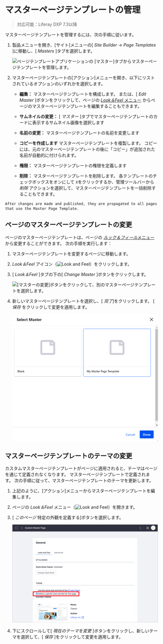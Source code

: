 # マスターページテンプレートの管理

> 対応可能：Liferay DXP 7.3以降

マスターページテンプレートを管理するには、次の手順に従います。

1.  製品メニューを開き、[サイト]メニューの[ *Site Builder* → *Page Templates* ]に移動し、[ *Masters* ]タブを選択します。

    ![ページテンプレートアプリケーションの [マスター]タブからマスターページテンプレートを管理します。](./managing-master-pages/images/01.png)

2.  マスターページテンプレートの[アクション]メニューを開き、以下にリストされているオプションのいずれかを選択します。

      - **編集：** マスターページテンプレートを構成します。 または、[ *Edit Master* ]ボタンをクリックして、ページの [*Look＆Feel* メニュー](../building-and-managing-content-pages/content-pages-overview.md#look-and-feel) からページのマスターページテンプレートを編集することもできます。

      - **サムネイルの変更：** [ *マスター* ]タブでマスターページテンプレートのカードに表示するサムネイル画像を選択します

      - **名前の変更：** マスターページテンプレートの名前を変更します

      - **コピーを作成します** マスターページテンプレートを複製します。 コピーには、元のマスターページテンプレートの後に「コピー」が追加された名前が自動的に付けられます。

      - **権限：** マスターページテンプレートの権限を定義します

      - **削除：** マスターページテンプレートを削除します。 各テンプレートのチェックボックスをオンにして `X`をクリックするか、管理ツールバーから *削除* アクションを選択して、マスターページテンプレートを一括削除することもできます。

<!-- end list -->

```{note}
After changes are made and published, they are propagated to all pages that use the Master Page Template.
```

## ページのマスターページテンプレートの変更

ページのマスターページテンプレートは、ページの [*ルック＆フィール*メニュー](../building-and-managing-content-pages/content-pages-overview.md#look-and-feel) から変更することができます。 次の手順を実行します：

1.  マスターページテンプレートを変更するページに移動します。

2.  *Look＆Feel* アイコン（![Look and Feel](../../../images/icon-look-and-feel.png)）をクリックします。

3.  [ *Look＆Feel* ]タブの下の[ *Change Master* ]ボタンをクリックします。

    ![ [マスターの変更]ボタンをクリックして、別のマスターページテンプレートを選択します。](./managing-master-pages/images/03.png)

4.  新しいマスターページテンプレートを選択し、[ *完了*]をクリックします。 [ *保存* をクリックして変更を適用します。

    ![利用可能なオプションから新しいマスターページテンプレートを選択します。](./managing-master-pages/images/04.png)

## マスターページテンプレートのテーマの変更

カスタムマスターページテンプレートがページに適用されると、テーマはページを通じて定義されなくなります。 マスターページテンプレートで定義されます。 次の手順に従って、マスターページテンプレートのテーマを更新します。

1.  上記のように、[アクション]メニューからマスターページテンプレートを編集します。

2.  ページの *Look＆Feel* メニュー（![Look and Feel](../../../images/icon-look-and-feel.png)）を開きます。

3.  [ *このページ* 特定の外観を定義する]ボタンを選択します。

    ![利用可能なオプションから新しいマスターページテンプレートを選択します。](./managing-master-pages/images/05.png)

4.  下にスクロールして[ *現在のテーマを変更* ]ボタンをクリックし、新しいテーマを選択して、[ *保存* ]をクリックして変更を適用します。

